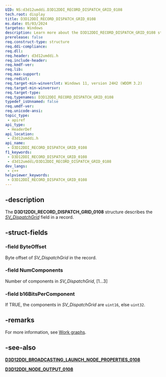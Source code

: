 ```yaml
---
UID: NS:d3d12umddi.D3D12DDI_RECORD_DISPATCH_GRID_0108
tech.root: display
title: D3D12DDI_RECORD_DISPATCH_GRID_0108
ms.date: 05/03/2024
targetos: Windows
description: Learn more about the D3D12DDI_RECORD_DISPATCH_GRID_0108 structure.
prerelease: false
req.construct-type: structure
req.ddi-compliance: 
req.dll: 
req.header: d3d12umddi.h
req.include-header: 
req.kmdf-ver: 
req.lib: 
req.max-support: 
req.redist: 
req.target-min-winverclnt: Windows 11, version 24H2 (WDDM 3.2)
req.target-min-winversvr: 
req.target-type: 
req.typenames: D3D12DDI_RECORD_DISPATCH_GRID_0108
typedef_isUnnamed: false
req.umdf-ver: 
req.unicode-ansi: 
topic_type:
 - apiref
api_type:
 - HeaderDef
api_location:
 - d3d12umddi.h
api_name:
 - D3D12DDI_RECORD_DISPATCH_GRID_0108
f1_keywords:
 - D3D12DDI_RECORD_DISPATCH_GRID_0108
 - d3d12umddi/D3D12DDI_RECORD_DISPATCH_GRID_0108
dev_langs:
 - c++
helpviewer_keywords:
 - D3D12DDI_RECORD_DISPATCH_GRID_0108
---
```


## -description

The **D3D12DDI_RECORD_DISPATCH_GRID_0108** structure describes the [*SV_DispatchGrid*](https://github.com/microsoft/DirectX-Specs/blob/master/d3d/WorkGraphs.md#sv_dispatchgrid) field in a record.

## -struct-fields

### -field ByteOffset

Byte offset of *SV_DispatchGrid* in the record.

### -field NumComponents

Number of components in *SV_DispatchGrid*, [1...3]

### -field b16BitsPerComponent

If TRUE, the components in *SV_DispatchGrid* are ```uint16```, else ```uint32```.

## -remarks

For more information, see [Work graphs](/windows-hardware/drivers/display/work-graphs).

## -see-also

[**D3D12DDI_BROADCASTING_LAUNCH_NODE_PROPERTIES_0108**](ns-d3d12umddi-d3d12ddi_broadcasting_launch_node_properties_0108.md)

[**D3D12DDI_NODE_OUTPUT_0108**](ns-d3d12umddi-d3d12ddi_node_output_0108.md)  
